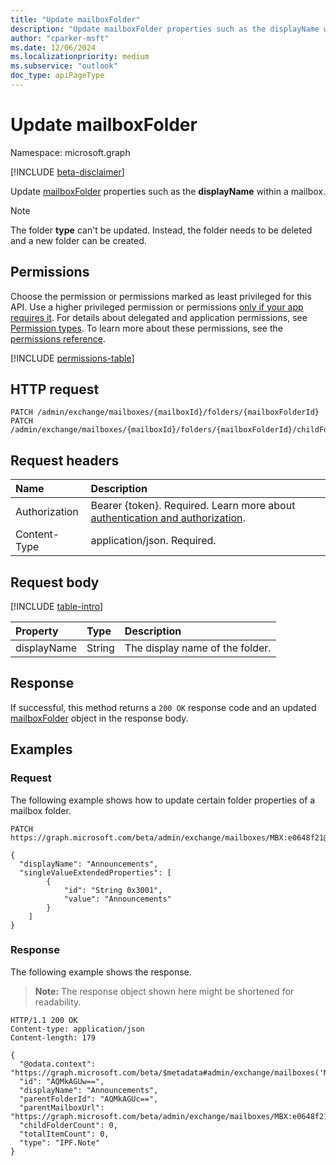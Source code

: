```yaml
---
title: "Update mailboxFolder"
description: "Update mailboxFolder properties such as the displayName within a mailbox."
author: "cparker-msft"
ms.date: 12/06/2024
ms.localizationpriority: medium
ms.subservice: "outlook"
doc_type: apiPageType
---
```


# Update mailboxFolder

Namespace: microsoft.graph

[!INCLUDE [beta-disclaimer](../../includes/beta-disclaimer.md)]

Update [mailboxFolder](../resources/mailboxfolder.md) properties such as the **displayName** within a mailbox.

> [!NOTE]
> The folder **type** can't be updated. Instead, the folder needs to be deleted and a new folder can be created.

## Permissions

Choose the permission or permissions marked as least privileged for this API. Use a higher privileged permission or permissions [only if your app requires it](/graph/permissions-overview#best-practices-for-using-microsoft-graph-permissions). For details about delegated and application permissions, see [Permission types](/graph/permissions-overview#permission-types). To learn more about these permissions, see the [permissions reference](/graph/permissions-reference).

<!-- {
  "blockType": "permissions",
  "name": "mailboxfolder-update-permissions"
}
-->
[!INCLUDE [permissions-table](../includes/permissions/mailboxfolder-update-permissions.md)]

## HTTP request

<!-- {
  "blockType": "ignored"
}
-->
``` http
PATCH /admin/exchange/mailboxes/{mailboxId}/folders/{mailboxFolderId}
PATCH /admin/exchange/mailboxes/{mailboxId}/folders/{mailboxFolderId}/childFolders/{mailboxFolderId}
```

## Request headers

|Name|Description|
|:---|:---|
|Authorization|Bearer {token}. Required. Learn more about [authentication and authorization](/graph/auth/auth-concepts).|
|Content-Type|application/json. Required.|

## Request body

[!INCLUDE [table-intro](../../includes/update-property-table-intro.md)]

|Property|Type|Description|
|:---|:---|:---|
|displayName|String|The display name of the folder.|

## Response

If successful, this method returns a `200 OK` response code and an updated [mailboxFolder](../resources/mailboxfolder.md) object in the response body.

## Examples

### Request

The following example shows how to update certain folder properties of a mailbox folder.
<!-- {
  "blockType": "request",
  "name": "update_mailboxfolder",
  "sampleKeys": ["MBX:e0648f21@aab09c93", "AAMkAGVmMDEzM"]
}
-->
``` http
PATCH https://graph.microsoft.com/beta/admin/exchange/mailboxes/MBX:e0648f21@aab09c93/folders/AAMkAGVmMDEzM

{
  "displayName": "Announcements",
  "singleValueExtendedProperties": [
        {
            "id": "String 0x3001",
            "value": "Announcements"
        }
    ]
}
```

### Response

The following example shows the response.
>**Note:** The response object shown here might be shortened for readability.
<!-- {
  "blockType": "response",
  "truncated": true
}
-->
``` http
HTTP/1.1 200 OK
Content-type: application/json
Content-length: 179

{
  "@odata.context": "https://graph.microsoft.com/beta/$metadata#admin/exchange/mailboxes('MBX%3A73c326ef%402829ab8a')/folders/$entity",
  "id": "AQMkAGUw==",
  "displayName": "Announcements",
  "parentFolderId": "AQMkAGUc==",
  "parentMailboxUrl": "https://graph.microsoft.com/beta/admin/exchange/mailboxes/MBX:e0648f21@aab09c93",
  "childFolderCount": 0,
  "totalItemCount": 0,
  "type": "IPF.Note"
}
```
